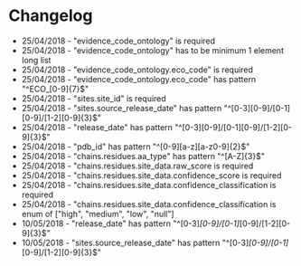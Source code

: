 Changelog
==========

* 25/04/2018 - "evidence_code_ontology" is required
* 25/04/2018 - "evidence_code_ontology" has to be minimum 1 element long list
* 25/04/2018 - "evidence_code_ontology.eco_code" is required
* 25/04/2018 - "evidence_code_ontology.eco_code" has pattern "^ECO_[0-9]{7}$"
* 25/04/2018 - "sites.site_id" is required
* 25/04/2018 - "sites.source_release_date" has pattern "^[0-3][0-9]/[0-1][0-9]/[1-2][0-9]{3}$"
* 25/04/2018 - "release_date" has pattern "^[0-3][0-9]/[0-1][0-9]/[1-2][0-9]{3}$"
* 25/04/2018 - "pdb_id" has pattern "^[0-9][a-z][a-z0-9]{2}$"
* 25/04/2018 - "chains.residues.aa_type" has pattern "^[A-Z]{3}$"
* 25/04/2018 - "chains.residues.site_data.raw_score is required
* 25/04/2018 - "chains.residues.site_data.confidence_score is required
* 25/04/2018 - "chains.residues.site_data.confidence_classification is required
* 25/04/2018 - "chains.residues.site_data.confidence_classification is enum of ["high", "medium", "low", "null"]
* 10/05/2018 - "release_date" has pattern "^[0-3]*[0-9]/[0-1]*[0-9]/[1-2][0-9]{3}$"
* 10/05/2018 - "sites.source_release_date" has pattern "^[0-3]*[0-9]/[0-1]*[0-9]/[1-2][0-9]{3}$"
